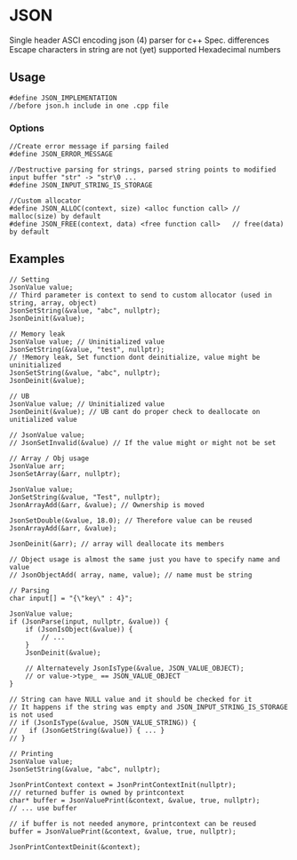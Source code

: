 # JSON

Single header ASCI encoding json (4) parser for c++
Spec. differences
Escape characters in string are not (yet) supported
Hexadecimal numbers 

## Usage
	#define JSON_IMPLEMENTATION 
	//before json.h include in one .cpp file

### Options
	//Create error message if parsing failed
	#define JSON_ERROR_MESSAGE

	//Destructive parsing for strings, parsed string points to modified input buffer "str" -> "str\0 ...
	#define JSON_INPUT_STRING_IS_STORAGE

	//Custom allocator
	#define JSON_ALLOC(context, size) <alloc function call> // malloc(size) by default
	#define JSON_FREE(context, data) <free function call>   // free(data) by default

## Examples
	
```
// Setting
JsonValue value;
// Third parameter is context to send to custom allocator (used in string, array, object)
JsonSetString(&value, "abc", nullptr); 
JsonDeinit(&value);
```

```
// Memory leak
JsonValue value; // Uninitialized value
JsonSetString(&value, "test", nullptr);
// !Memory leak, Set function dont deinitialize, value might be uninitialized
JsonSetString(&value, "abc", nullptr); 
JsonDeinit(&value);
```

```
// UB
JsonValue value; // Uninitialized value
JsonDeinit(&value); // UB cant do proper check to deallocate on unitialized value

// JsonValue value; 
// JsonSetInvalid(&value) // If the value might or might not be set
```

```
// Array / Obj usage
JsonValue arr;
JsonSetArray(&arr, nullptr);

JsonValue value;
JonSetString(&value, "Test", nullptr);
JsonArrayAdd(&arr, &value); // Ownership is moved

JsonSetDouble(&value, 18.0); // Therefore value can be reused
JsonArrayAdd(&arr, &value);

JsonDeinit(&arr); // array will deallocate its members

// Object usage is almost the same just you have to specify name and value
// JsonObjectAdd( array, name, value); // name must be string
```

```
// Parsing
char input[] = "{\"key\" : 4}";

JsonValue value;
if (JsonParse(input, nullptr, &value)) {
	if (JsonIsObject(&value)) {
		// ... 
	}
	JsonDeinit(&value);

	// Alternatevely JsonIsType(&value, JSON_VALUE_OBJECT);
	// or value->type_ == JSON_VALUE_OBJECT
}

// String can have NULL value and it should be checked for it
// It happens if the string was empty and JSON_INPUT_STRING_IS_STORAGE is not used
// if (JsonIsType(&value, JSON_VALUE_STRING)) { 
//   if (JsonGetString(&value)) { ... }
// }
```

``` 
// Printing
JsonValue value;
JsonSetString(&value, "abc", nullptr);

JsonPrintContext context = JsonPrintContextInit(nullptr);
/// returned buffer is owned by printcontext
char* buffer = JsonValuePrint(&context, &value, true, nullptr);
// ... use buffer

// if buffer is not needed anymore, printcontext can be reused
buffer = JsonValuePrint(&context, &value, true, nullptr); 

JsonPrintContextDeinit(&context);
```
